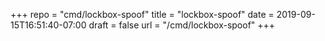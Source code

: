 +++
repo = "cmd/lockbox-spoof"
title = "lockbox-spoof"
date = 2019-09-15T16:51:40-07:00
draft = false
url = "/cmd/lockbox-spoof"
+++

